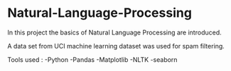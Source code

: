 # Natural-Language-Processing

In this project the basics of Natural Language Processing are introduced.

A data set from UCI machine learning dataset was used for spam filtering.

Tools used :
-Python 
-Pandas
-Matplotlib
-NLTK
-seaborn
